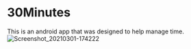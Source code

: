 # 30Minutes
This is an android app that was designed to help manage time.
![Screenshot_20210301-174222](https://user-images.githubusercontent.com/47753558/109521123-a1f83680-7ab5-11eb-9811-5aacfcb4ea19.jpg)
